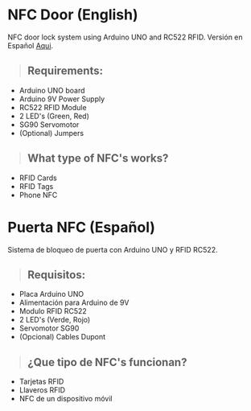 # NFC Door (English)
 NFC door lock system using Arduino UNO and RC522 RFID. Versión en Español [Aqui](https://github.com/BRUNOO1545/NFC-Door#puerta-nfc-espa%C3%B1ol).

> ## Requirements:

- Arduino UNO board
- Arduino 9V Power Supply
- RC522 RFID Module
- 2 LED's (Green, Red)
- SG90 Servomotor
- (Optional) Jumpers

> ## What type of NFC's works?

- RFID Cards
- RFID Tags
- Phone NFC


# Puerta NFC (Español)
Sistema de bloqueo de puerta con Arduino UNO y RFID RC522.

> ## Requisitos:

- Placa Arduino UNO
- Alimentación para Arduino de 9V
- Modulo RFID RC522
- 2 LED's (Verde, Rojo)
- Servomotor SG90
- (Opcional) Cables Dupont

> ## ¿Que tipo de NFC's funcionan?

- Tarjetas RFID
- Llaveros RFID
- NFC de un dispositivo móvil
